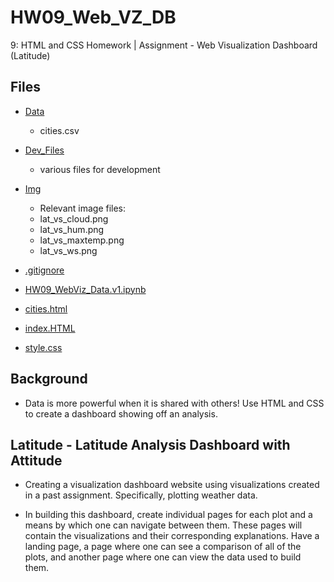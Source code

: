 # HW09_Web_VZ_DB
9: HTML and CSS Homework | Assignment - Web Visualization Dashboard (Latitude)

## Files
* [Data](https://github.com/DanielMJones2005/HW09_Web_VZ_DB/tree/master/Data)
    * cities.csv
 
* [Dev_Files](https://github.com/DanielMJones2005/HW09_Web_VZ_DB/tree/master/Dev_Files)
    * various files for development
 
* [Img](https://github.com/DanielMJones2005/HW09_Web_VZ_DB/tree/master/Img)
    * Relevant image files:
    * lat_vs_cloud.png
    * lat_vs_hum.png
    * lat_vs_maxtemp.png
    * lat_vs_ws.png

  
* [.gitignore](https://github.com/DanielMJones2005/HW09_Web_VZ_DB/blob/master/.gitignore)
* [HW09_WebViz_Data.v1.ipynb](https://github.com/DanielMJones2005/HW09_Web_VZ_DB/blob/master/HW09_WebViz_Data.v1.ipynb)
* [cities.html](https://github.com/DanielMJones2005/HW09_Web_VZ_DB/blob/master/cities.html)
* [index.HTML](https://github.com/DanielMJones2005/HW09_Web_VZ_DB/blob/master/index.HTML)
* [style.css](https://github.com/DanielMJones2005/HW09_Web_VZ_DB/blob/master/style.css)

## Background
 - Data is more powerful when it is shared with others! Use HTML and CSS to create a dashboard showing off 
 an analysis.

## Latitude - Latitude Analysis Dashboard with Attitude
- Creating a visualization dashboard website using visualizations created in a past assignment. Specifically, 
  plotting weather data.
  
- In building this dashboard, create individual pages for each plot and a means by which one can navigate between them. 
  These pages will contain the visualizations and their corresponding explanations. 
  Have a landing page, a page where one can see a comparison of all of the plots, and another page where one can view 
  the data used to build them.

